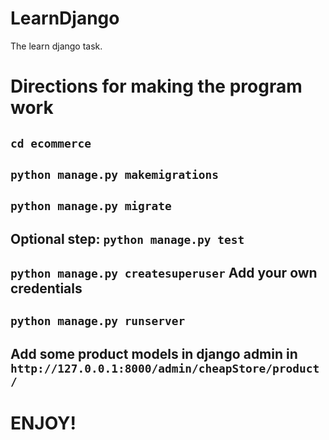 # LearnDjango

The learn django task.

# Directions for making the program work

## ```cd ecommerce```
## ```python manage.py makemigrations```
## ```python manage.py migrate```
## Optional step: ```python manage.py test```
## ```python manage.py createsuperuser``` Add your own credentials
## ```python manage.py runserver```
## Add some product models in django admin in ```http://127.0.0.1:8000/admin/cheapStore/product/```
# ENJOY!
